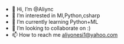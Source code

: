 - 👋 Hi, I’m @Aliync
- 👀 I’m interested in Ml,Python,csharp
- 🌱 I’m currently learning Python+ML
- 💞️ I’m looking to collaborate on :)
- 📫 How to reach me aliyonesi1@yahoo.com

<!---
Aliync/Aliync is a ✨ special ✨ repository because its `README.md` (this file) appears on your GitHub profile.
You can click the Preview link to take a look at your changes.
--->
